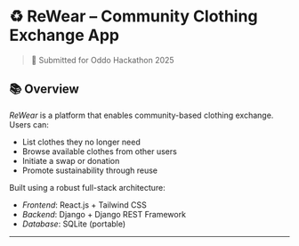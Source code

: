 # ♻ ReWear – Community Clothing Exchange App

> 🚀 Submitted for Oddo Hackathon 2025

## 📚 Overview

*ReWear* is a platform that enables community-based clothing exchange. Users can:
- List clothes they no longer need
- Browse available clothes from other users
- Initiate a swap or donation
- Promote sustainability through reuse

Built using a robust full-stack architecture:
- *Frontend*: React.js + Tailwind CSS
- *Backend*: Django + Django REST Framework
- *Database*: SQLite (portable)

---
